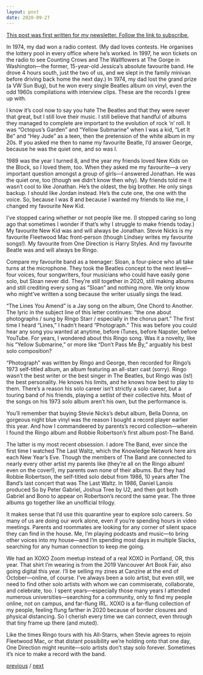 ```yaml
---
layout: post
date: 2020-09-27
---
```


[This post was first written for my newsletter. Follow the link to subscribe.](https://jessdriscoll.substack.com/p/you-always-come-to-mind-whenever)

In 1974, my dad won a radio contest. (My dad loves contests. He organises the lottery pool in every office where he’s worked. In 1997, he won tickets on the radio to see Counting Crows and The Wallflowers at The Gorge in Washington—the former, 15-year-old Jessica’s absolute favourite band. He drove 4 hours south, just the two of us, and we slept in the family minivan before driving back home the next day.) In 1974, my dad lost the grand prize (a VW Sun Bug), but he won every single Beatles album on vinyl, even the odd 1960s compilations with interview clips. These are the records I grew up with.

I know it’s cool now to say you hate The Beatles and that they were never that great, but I still love their music. I still believe that handful of albums they managed to complete are important to the evolution of rock ‘n’ roll. It was “Octopus’s Garden” and “Yellow Submarine” when I was a kid, “Let It Be” and “Hey Jude” as a teen, then the pretension of the white album in my 20s. If you asked me then to name my favourite Beatle, I’d answer George, because he was the quiet one, and so was I.

1989 was the year I turned 8, and the year my friends loved New Kids on the Block, so I loved them, too. When they asked me my favourite—a very important question amongst a group of girls—I answered Jonathan. He was the quiet one, too (though we didn’t know then why). My friends told me it wasn’t cool to like Jonathan. He’s the oldest, the big brother. He only sings backup. I should like Jordan instead. He’s the cute one, the one with the voice. So, because I was 8 and because I wanted my friends to like me, I changed my favourite New Kid.

I’ve stopped caring whether or not people like me. (I stopped caring so long ago that sometimes I wonder if that’s why I struggle to make friends today.) My favourite New Kid was and will always be Jonathan. Stevie Nicks is my favourite Fleetwood Mac front-person (though Lindsey writes my favourite songs!). My favourite from One Direction is Harry Styles. And my favourite Beatle was and will always be Ringo.

Compare my favourite band as a teenager: Sloan, a four-piece who all take turns at the microphone. They took the Beatles concept to the next level—four voices, four songwriters, four musicians who could have easily gone solo, but Sloan never did. They’re still together in 2020, still making albums and still crediting every song as “Sloan” and nothing more. We only know who might’ve written a song because the writer usually sings the lead.

“The Lines You Amend” is a Jay song on the album, One Chord to Another. The lyric in the subject line of this letter continues: “the one about photographs / sung by Ringo Starr / especially in the chorus part.” The first time I heard “Lines,” I hadn’t heard “Photograph.” This was before you could hear any song you wanted at anytime, before iTunes, before Napster, before YouTube. For years, I wondered about this Ringo song. Was it a novelty, like his “Yellow Submarine,” or more like “Don’t Pass Me By,” arguably his best solo composition? 

“Photograph” was written by Ringo and George, then recorded for Ringo’s 1973 self-titled album, an album featuring an all-starr cast (sorry). Ringo wasn’t the best writer or the best singer in The Beatles, but Ringo was (is!) the best personality. He knows his limits, and he knows how best to play to them. There’s a reason his solo career isn’t strictly a solo career, but a touring band of his friends, playing a setlist of their collective hits. Most of the songs on his 1973 solo album aren’t his own, but the performance is.

You’ll remember that buying Stevie Nicks’s debut album, Bella Donna, on gorgeous night blue vinyl was the reason I bought a record player earlier this year. And how I commandeered by parents’s record collection—wherein I found the Ringo album and Robbie Robertson’s first album post-The Band.

The latter is my most recent obsession. I adore The Band, ever since the first time I watched The Last Waltz, which the Knowledge Network here airs each New Year’s Eve. Though the members of The Band are connected to nearly every other artist my parents like (they’re all on the Ringo album! even on the cover!), my parents own none of their albums. But they had Robbie Robertson, the self-titled solo debut from 1986, 10 years after The Band’s last concert that was The Last Waltz. In 1986, Daniel Lanois produced So by Peter Gabriel, Joshua Tree by U2, and then got both Gabriel and Bono to appear on Robertson’s record the same year. The three albums go together like an unofficial trilogy.

It makes sense that I’d use this quarantine year to explore solo careers. So many of us are doing our work alone, even if you’re spending hours in video meetings. Parents and roommates are looking for any corner of silent space they can find in the house. Me, I’m playing podcasts and music—to bring other voices into my house—and I’m spending most days in multiple Slacks, searching for any human connection to keep me going.

We had an XOXO Zoom meetup instead of a real XOXO in Portland, OR, this year. That shirt I’m wearing is from the 2019 Vancouver Art Book Fair, also going digital this year. I’ll be selling my zines at Canzine at the end of October—online, of course. I’ve always been a solo artist, but even still, we need to find other solo artists with whom we can commiserate, collaborate, and celebrate, too. I spent years—especially those many years I attended numerous universities—searching for a community, only to find my people online, not on campus, and far-flung IRL. XOXO is a far-flung collection of my people, feeling flung farther in 2020 because of border closures and physical distancing. So I cherish every time we can connect, even through that tiny frame up there (and muted). 

Like the times Ringo tours with his All-Starrs, when Stevie agrees to rejoin Fleetwood Mac, or that distant possibility we’re holding onto that one day, One Direction might reunite—solo artists don’t stay solo forever. Sometimes it’s nice to make a record with the band.

<a href="{{page.previous.url}}">previous</a> / <a href="{{page.next.url}}">next</a>
